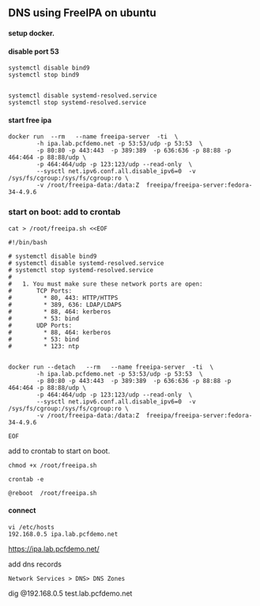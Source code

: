 

## DNS using FreeIPA on ubuntu

#### setup docker.


#### disable port 53

```
systemctl disable bind9
systemctl stop bind9


systemctl disable systemd-resolved.service
systemctl stop systemd-resolved.service
```

#### start free ipa


```
docker run  --rm   --name freeipa-server  -ti  \
        -h ipa.lab.pcfdemo.net -p 53:53/udp -p 53:53  \
        -p 80:80 -p 443:443  -p 389:389  -p 636:636 -p 88:88 -p 464:464 -p 88:88/udp \
        -p 464:464/udp -p 123:123/udp --read-only  \
        --sysctl net.ipv6.conf.all.disable_ipv6=0  -v /sys/fs/cgroup:/sys/fs/cgroup:ro \
        -v /root/freeipa-data:/data:Z  freeipa/freeipa-server:fedora-34-4.9.6
```


### start on boot: add to crontab
```
cat > /root/freeipa.sh <<EOF

#!/bin/bash

# systemctl disable bind9
# systemctl disable systemd-resolved.service
# systemctl stop systemd-resolved.service
#
#	1. You must make sure these network ports are open:
#		TCP Ports:
#		  * 80, 443: HTTP/HTTPS
#		  * 389, 636: LDAP/LDAPS
#		  * 88, 464: kerberos
#		  * 53: bind
#		UDP Ports:
#		  * 88, 464: kerberos
#		  * 53: bind
#		  * 123: ntp


docker run --detach   --rm   --name freeipa-server  -ti  \
        -h ipa.lab.pcfdemo.net -p 53:53/udp -p 53:53  \
        -p 80:80 -p 443:443  -p 389:389  -p 636:636 -p 88:88 -p 464:464 -p 88:88/udp \
        -p 464:464/udp -p 123:123/udp --read-only  \
        --sysctl net.ipv6.conf.all.disable_ipv6=0  -v /sys/fs/cgroup:/sys/fs/cgroup:ro \
        -v /root/freeipa-data:/data:Z  freeipa/freeipa-server:fedora-34-4.9.6

EOF
```


add to crontab to start on boot.
```
chmod +x /root/freeipa.sh

crontab -e

@reboot  /root/freeipa.sh
```


#### connect 
```
vi /etc/hosts
192.168.0.5 ipa.lab.pcfdemo.net
```

https://ipa.lab.pcfdemo.net/

add dns records
```
Network Services > DNS> DNS Zones
```

dig @192.168.0.5 test.lab.pcfdemo.net